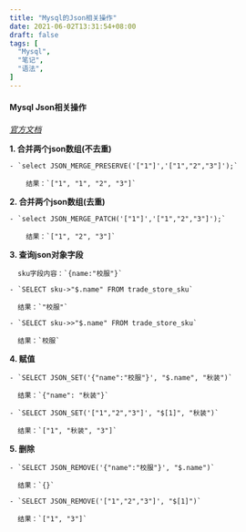 ```yaml
---
title: "Mysql的Json相关操作"
date: 2021-06-02T13:31:54+08:00
draft: false
tags: [
  "Mysql",
  "笔记",
  "语法",
]
---
```

#### Mysql Json相关操作

_[官方文档](https://dev.mysql.com/doc/refman/8.0/en/json.html)_

**1. 合并两个json数组(不去重)**

    - `select JSON_MERGE_PRESERVE('["1"]','["1","2","3"]');`
    
        结果：`["1", "1", "2", "3"]`
        
**2. 合并两个json数组(去重)**

    - `select JSON_MERGE_PATCH('["1"]','["1","2","3"]');`
    
        结果：`["1", "2", "3"]`

**3. 查询json对象字段**
      
      sku字段内容：`{name:"校服"}`
  
    - `SELECT sku->"$.name" FROM trade_store_sku`
      
      结果：`"校服"`
  
    - `SELECT sku->>"$.name" FROM trade_store_sku`
      
      结果：`校服`

**4. 赋值**

    - `SELECT JSON_SET('{"name":"校服"}', "$.name", "秋装")`
    
      结果：`{"name": "秋装"}` 

    - `SELECT JSON_SET('["1","2","3"]', "$[1]", "秋装")`
    
      结果：`["1", "秋装", "3"]` 

**5. 删除**

    - `SELECT JSON_REMOVE('{"name":"校服"}', "$.name")`
    
      结果：`{}` 

    - `SELECT JSON_REMOVE('["1","2","3"]', "$[1]")`
    
      结果：`["1", "3"]` 
